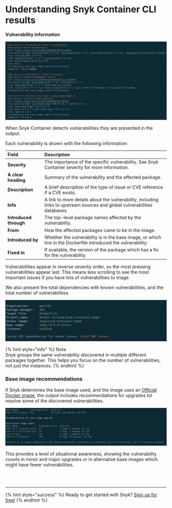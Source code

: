 # Understanding Snyk Container CLI results

**Vulnerability information**

![](../../.gitbook/assets/clivulnerabiilities.png)

When Snyk Container detects vulnerabilities they are presented in the output:

Each vulnerability is shown with the following information:

| **Field** | **Description** |
| :--- | :--- |
| **Severity** | The importance of the specific vulnerability. See Snyk Container severity for more information. |
| **A clear heading** | Summary of the vulnerability and the affected package. |
| **Description** | A brief description of the type of issue or CVE reference if a CVE exists. |
| **Info** | A link to more details about the vulnerability, including links to upstream sources and global vulnerabilities databases. |
| **Introduced through** | The top-level package names affected by the vulnerability. |
| **From** | How the affected packages came to be in the image. |
| **Introduced by** | Whether the vulnerability is in the base image, or which line in the Dockerfile introduced the vulnerability. |
| **Fixed in** | If available, the version of the package which has a fix for the vulnerability. |

Vulnerabilities appear in reverse severity order, so the most pressing vulnerabilities appear last. This means less scrolling to see the most important issues if you have lots of vulnerabilities to triage.

We also present the total dependencies with known vulnerabilities, and the total number of vulnerabilities.

![](../../.gitbook/assets/clisummary.png)

{% hint style="info" %}
Note  
Snyk groups the same vulnerability discovered in multiple different packages together. This helps you focus on the number of vulnerabilities, not just the instances.
{% endhint %}

### Base image recommendations

If Snyk determines the base image used, and the image uses an [Official Docker image](https://docs.docker.com/docker-hub/official_images/), the output includes recommendations for upgrades tol resolve some of the discovered vulnerabilities.

![](../../.gitbook/assets/clirecommendations.png)

This provides a level of situational awareness, showing the vulnerability counts in minor and major upgrades or in alternative base images which might have fewer vulnerabilities.

 
<br><br><hr>

{% hint style="success" %}
Ready to get started with Snyk? [Sign up for free!](https://snyk.io/login?cta=sign-up&loc=footer&page=support_docs_page)
{% endhint %}